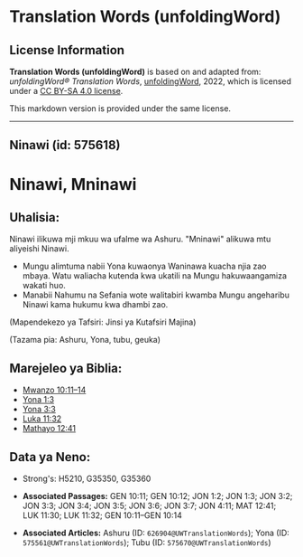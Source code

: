 # Translation Words (unfoldingWord)

## License Information

**Translation Words (unfoldingWord)** is based on and adapted from: _unfoldingWord® Translation Words_, [unfoldingWord](https://unfoldingword.org/utw), 2022, which is licensed under a [CC BY-SA 4.0 license](https://creativecommons.org/licenses/by-sa/4.0/legalcode.en).

This markdown version is provided under the same license.



--------------------------------

## Ninawi (id: 575618)

Ninawi, Mninawi
===============

Uhalisia:
---------

Ninawi ilikuwa mji mkuu wa ufalme wa Ashuru. "Mninawi" alikuwa mtu aliyeishi Ninawi.

* Mungu alimtuma nabii Yona kuwaonya Waninawa kuacha njia zao mbaya. Watu waliacha kutenda kwa ukatili na Mungu hakuwaangamiza wakati huo.
* Manabii Nahumu na Sefania wote walitabiri kwamba Mungu angeharibu Ninawi kama hukumu kwa dhambi zao.

(Mapendekezo ya Tafsiri: Jinsi ya Kutafsiri Majina)

(Tazama pia: Ashuru, Yona, tubu, geuka)

Marejeleo ya Biblia:
--------------------

* [Mwanzo 10:11–14](https://ref.ly/Gen10:11-Gen10:14)
* [Yona 1:3](https://ref.ly/Jonah1:3)
* [Yona 3:3](https://ref.ly/Jonah3:3)
* [Luka 11:32](https://ref.ly/Luke11:32)
* [Mathayo 12:41](https://ref.ly/Matt12:41)

Data ya Neno:
-------------

* Strong's: H5210, G35350, G35360

* **Associated Passages:** GEN 10:11; GEN 10:12; JON 1:2; JON 1:3; JON 3:2; JON 3:3; JON 3:4; JON 3:5; JON 3:6; JON 3:7; JON 4:11; MAT 12:41; LUK 11:30; LUK 11:32; GEN 10:11–GEN 10:14
* **Associated Articles:** Ashuru (ID: `626904@UWTranslationWords`); Yona (ID: `575561@UWTranslationWords`); Tubu (ID: `575670@UWTranslationWords`)

